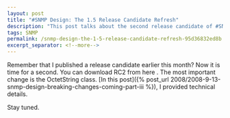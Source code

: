 ```yaml
---
layout: post
title: "#SNMP Design: The 1.5 Release Candidate Refresh"
description: "This post talks about the second release candidate of #SNMP Library 1.5."
tags: SNMP
permalink: /snmp-design-the-1-5-release-candidate-refresh-95d36832ed8b
excerpt_separator: <!--more-->
---
```


Remember that I published a release candidate earlier this month? Now it is time for a second. You can download RC2 from here . The most important change is the OctetString class. [In this post]({% post_url 2008/2008-9-13-snmp-design-breaking-changes-coming-part-iii %}), I provided technical details.

Stay tuned.

<!--more-->
